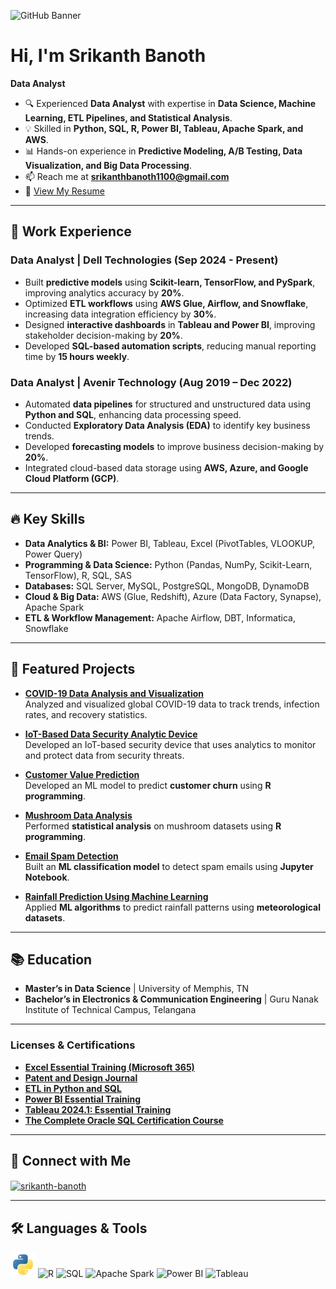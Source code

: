 ![GitHub Banner](https://github.com/srikanthbanoth6160/srikanthbanoth6160/assets/155794659/860ba962-ad5f-4445-98fd-a5f109adab76)

# Hi, I'm Srikanth Banoth  

**Data Analyst**  

- 🔍 Experienced **Data Analyst** with expertise in **Data Science, Machine Learning, ETL Pipelines, and Statistical Analysis**.  
- 💡 Skilled in **Python, SQL, R, Power BI, Tableau, Apache Spark, and AWS**.  
- 📊 Hands-on experience in **Predictive Modeling, A/B Testing, Data Visualization, and Big Data Processing**.  
- 📫 Reach me at **srikanthbanoth1100@gmail.com**  
- 📄 [View My Resume](https://drive.google.com/file/d/18r0bGp-unXpNf1i3FJKp5GwNcmj5Yij1/view?usp=sharing)  

---

## 💼 Work Experience  

### **Data Analyst | Dell Technologies (Sep 2024 - Present)**  
- Built **predictive models** using **Scikit-learn, TensorFlow, and PySpark**, improving analytics accuracy by **20%**.  
- Optimized **ETL workflows** using **AWS Glue, Airflow, and Snowflake**, increasing data integration efficiency by **30%**.  
- Designed **interactive dashboards** in **Tableau and Power BI**, improving stakeholder decision-making by **20%**.  
- Developed **SQL-based automation scripts**, reducing manual reporting time by **15 hours weekly**.  

### **Data Analyst | Avenir Technology (Aug 2019 – Dec 2022)**  
- Automated **data pipelines** for structured and unstructured data using **Python and SQL**, enhancing data processing speed.  
- Conducted **Exploratory Data Analysis (EDA)** to identify key business trends.  
- Developed **forecasting models** to improve business decision-making by **20%**.  
- Integrated cloud-based data storage using **AWS, Azure, and Google Cloud Platform (GCP)**.  

---

## 🔥 Key Skills  

- **Data Analytics & BI:** Power BI, Tableau, Excel (PivotTables, VLOOKUP, Power Query)  
- **Programming & Data Science:** Python (Pandas, NumPy, Scikit-Learn, TensorFlow), R, SQL, SAS  
- **Databases:** SQL Server, MySQL, PostgreSQL, MongoDB, DynamoDB  
- **Cloud & Big Data:** AWS (Glue, Redshift), Azure (Data Factory, Synapse), Apache Spark  
- **ETL & Workflow Management:** Apache Airflow, DBT, Informatica, Snowflake  

---

## 📌 Featured Projects  

- **[COVID-19 Data Analysis and Visualization](https://github.com/srikanthbanoth6160/COVID-19-Data-Analysis-and-Visualization/blob/main/README.md)**  
   Analyzed and visualized global COVID-19 data to track trends, infection rates, and recovery statistics.  

- **[IoT-Based Data Security Analytic Device](https://github.com/srikanthbanoth6160/IoT-Based-Data-Security-Analytic-Device/blob/main/README.md)**  
   Developed an IoT-based security device that uses analytics to monitor and protect data from security threats. 

- **[Customer Value Prediction](https://github.com/srikanthbanoth6160/Customer-value-Prediction-using-iranian-churn-dataset)**  
   Developed an ML model to predict **customer churn** using **R programming**.  

- **[Mushroom Data Analysis](https://github.com/srikanthbanoth6160/Secondary-Mushroom-Data-Using-R-programming)**  
   Performed **statistical analysis** on mushroom datasets using **R programming**.  

- **[Email Spam Detection](https://github.com/srikanthbanoth6160/Email-Spam-Detection-using-machine-learning)**  
   Built an **ML classification model** to detect spam emails using **Jupyter Notebook**.  

- **[Rainfall Prediction Using Machine Learning](https://github.com/srikanthbanoth6160/Rain-Fall-Detection-using-Machine-Learning)**  
   Applied **ML algorithms** to predict rainfall patterns using **meteorological datasets**.  

---

## 📚 Education  

- **Master’s in Data Science** | University of Memphis, TN  
- **Bachelor’s in Electronics & Communication Engineering** | Guru Nanak Institute of Technical Campus, Telangana  

---

### Licenses & Certifications

- **[Excel Essential Training (Microsoft 365)](https://www.linkedin.com/in/srikanth-banoth-736987210/details/certifications/1738956415037/single-media-viewer/?profileId=ACoAADWJp1oBiiZ9E_0gJEH8T0Lex4uFk2BpxPM)**  
- **[Patent and Design Journal](https://www.linkedin.com/in/srikanth-banoth-736987210/details/certifications/1732069705/multiple-media-viewer/?profileId=ACoAADWJp1oBiiZ9E_0gJEH8T0Lex4uFk2BpxPM&treasuryMediaId=1739462237816)**  
- **[ETL in Python and SQL](https://www.linkedin.com/in/srikanth-banoth-736987210/details/certifications/1738258203159/single-media-viewer/?profileId=ACoAADWJp1oBiiZ9E_0gJEH8T0Lex4uFk2BpxPM)**  
- **[Power BI Essential Training](https://www.linkedin.com/in/srikanth-banoth-736987210/details/certifications/1737662155447/single-media-viewer/?profileId=ACoAADWJp1oBiiZ9E_0gJEH8T0Lex4uFk2BpxPM)**  
- **[Tableau 2024.1: Essential Training](https://www.linkedin.com/in/srikanth-banoth-736987210/details/certifications/1732235759599/single-media-viewer/?profileId=ACoAADWJp1oBiiZ9E_0gJEH8T0Lex4uFk2BpxPM)**  
- **[The Complete Oracle SQL Certification Course](https://www.linkedin.com/in/srikanth-banoth-736987210/details/certifications/1729892479340/single-media-viewer/?profileId=ACoAADWJp1oBiiZ9E_0gJEH8T0Lex4uFk2BpxPM)**    
---

## 🤝 Connect with Me  

<p align="left">
<a href="https://www.linkedin.com/in/srikanth-banoth-736987210/" target="blank">
<img align="center" src="https://img.shields.io/badge/LinkedIn-0077B5?style=flat&logo=linkedin&logoColor=white" alt="srikanth-banoth" /></a>
</p>

---

## 🛠 Languages & Tools  

<p align="left">
  <img src="https://raw.githubusercontent.com/devicons/devicon/master/icons/python/python-original.svg" alt="Python" width="40" height="40"/> 
  <img src="https://www.r-project.org/logo/Rlogo.png" alt="R" width="40" height="40"/> 
  <img src="https://www.svgrepo.com/show/303229/microsoft-sql-server-logo.svg" alt="SQL" width="40" height="40"/> 
  <img src="https://spark.apache.org/images/spark-logo-trademark.png" alt="Apache Spark" width="40" height="40"/> 
  <img src="https://upload.wikimedia.org/wikipedia/commons/9/91/Power_bi_logo_black.svg" alt="Power BI" width="40" height="40"/>
  <img src="https://upload.wikimedia.org/wikipedia/commons/1/10/Tableau_Software_logo.svg" alt="Tableau" width="80" height="40"/>
</p>

